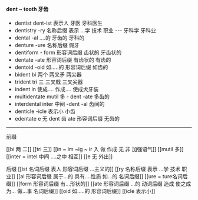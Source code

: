 #### dent ~ tooth 牙齿

- dentist dent-ist 表示人 牙医 牙科医生
- dentistry  -ry 名称后缀 表示 ...学 技术 职业  --- 牙科学 牙科业
- dental -al  ....的  牙齿的 牙科的
- denture -ure 名称后缀  假牙
- dentiform - form 形容词后缀  齿状的 牙齿状的
- dentate  -ate 形容词后缀 有齿状的  有齿的
- dentoid -oid  如.....的 形容词后缀  如齿的 
- bident bi 两个  两叉矛 两尖器
- trident tri 三 三叉戟 三叉尖器
- indent in 使成.... 作成....  使成犬牙装 
- multidentate mutil 多 - dent -ate 多齿的
- interdental inter 中间  -dent -al 齿间的
- denticle -icle 表示小 小齿
- edentate e 无 dent 齿 ate 形容词后缀 无齿的

---
前缀

[[bi 两 二]]
[[tri 三]]
[[in  ~ im ~ig ~ ir 入 做 作成  无 非 加强语气]]
[[mutil 多]]
[[inter = intel 中间 ....之中 相互]]
[[e 无 外出]]

后缀
[[ist  名词后缀 表人 形容词后缀 ...主义的]]
[[ry 名称后缀 表示 ...学 技术 职业]]
[[al 形容词后缀   属于...的  具有....性质  如...的   名词后缀]]
[[ure = ture名词后缀]]
[[form 形容词后缀 有...形状的]]
[[ate 形容词后缀  ...的 动词后缀 造成 使之成为... 做...事 名词后缀]]
[[oid  如.....的 形容词后缀]]
[[icle 表示小]]


